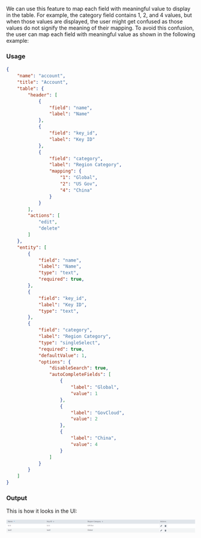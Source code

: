 We can use this feature to map each field with meaningful value to display in the table. For example, the category field contains 1, 2, and 4 values, but when those values are displayed, the user might get confused as those values do not signify the meaning of their mapping. To avoid this confusion, the user can map each field with meaningful value as shown in the following example:

### Usage

```json
{
    "name": "account",
    "title": "Account",
    "table": {
        "header": [
            {
                "field": "name",
                "label": "Name"
            },
            {
                "field": "key_id",
                "label": "Key ID"
            },
            {
                "field": "category",
                "label": "Region Category",
                "mapping": {
                    "1": "Global",
                    "2": "US Gov",
                    "4": "China"
                }
            }
        ],
        "actions": [
            "edit",
            "delete"
        ]
    },
    "entity": [
        {
            "field": "name",
            "label": "Name",
            "type": "text",
            "required": true,
        },
        {
            "field": "key_id",
            "label": "Key ID",
            "type": "text",
        },
        {
            "field": "category",
            "label": "Region Category",
            "type": "singleSelect",
            "required": true,
            "defaultValue": 1,
            "options": {
                "disableSearch": true,
                "autoCompleteFields": [
                    {
                        "label": "Global",
                        "value": 1
                    },
                    {
                        "label": "GovCloud",
                        "value": 2
                    },
                    {
                        "label": "China",
                        "value": 4
                    }
                ]
            }
        }
    ]
}
```

### Output

This is how it looks in the UI:

![image](../images/advanced/custom_mapping_output.png)
